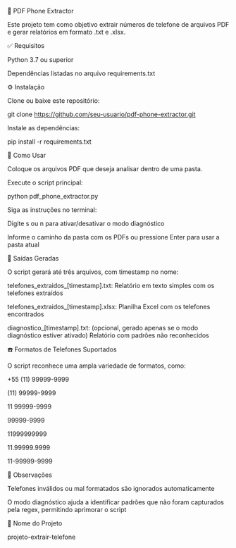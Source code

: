 📄 PDF Phone Extractor

Este projeto tem como objetivo extrair números de telefone de arquivos PDF e gerar relatórios em formato .txt e .xlsx.

✅ Requisitos

Python 3.7 ou superior

Dependências listadas no arquivo requirements.txt

⚙️ Instalação

Clone ou baixe este repositório:

git clone https://github.com/seu-usuario/pdf-phone-extractor.git


Instale as dependências:

pip install -r requirements.txt

🚀 Como Usar

Coloque os arquivos PDF que deseja analisar dentro de uma pasta.

Execute o script principal:

python pdf_phone_extractor.py


Siga as instruções no terminal:

Digite s ou n para ativar/desativar o modo diagnóstico

Informe o caminho da pasta com os PDFs ou pressione Enter para usar a pasta atual

📂 Saídas Geradas

O script gerará até três arquivos, com timestamp no nome:

telefones_extraidos_[timestamp].txt: Relatório em texto simples com os telefones extraídos

telefones_extraidos_[timestamp].xlsx: Planilha Excel com os telefones encontrados

diagnostico_[timestamp].txt: (opcional, gerado apenas se o modo diagnóstico estiver ativado) Relatório com padrões não reconhecidos

☎️ Formatos de Telefones Suportados

O script reconhece uma ampla variedade de formatos, como:

+55 (11) 99999-9999

(11) 99999-9999

11 99999-9999

99999-9999

11999999999

11.99999.9999

11-99999-9999

📌 Observações

Telefones inválidos ou mal formatados são ignorados automaticamente

O modo diagnóstico ajuda a identificar padrões que não foram capturados pela regex, permitindo aprimorar o script

📁 Nome do Projeto

projeto-extrair-telefone
